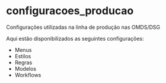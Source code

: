 # configuracoes_producao

Configurações utilizadas na linha de produção nas OMDS/DSG

Aqui estão disponibilizados as seguintes configurações:
* Menus
* Estilos
* Regras
* Modelos
* Workflows